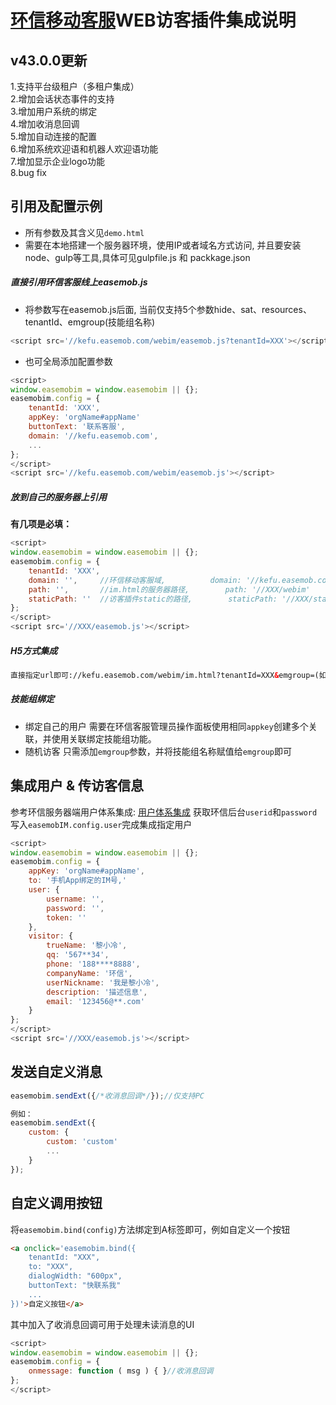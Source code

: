 [环信移动客服](http://kefu.easemob.com)WEB访客插件集成说明
==============================


v43.0.0更新
----------
1.支持平台级租户（多租户集成）<br>
2.增加会话状态事件的支持<br>
3.增加用户系统的绑定<br>
4.增加收消息回调<br>
5.增加自动连接的配置<br>
6.增加系统欢迎语和机器人欢迎语功能<br>
7.增加显示企业logo功能<br>
8.bug fix



## 引用及配置示例
* 所有参数及其含义见`demo.html`
* 需要在本地搭建一个服务器环境，使用IP或者域名方式访问, 并且要安装node、gulp等工具,具体可见gulpfile.js 和 packkage.json


##### 直接引用环信客服线上easemob.js

* 将参数写在easemob.js后面, 当前仅支持5个参数hide、sat、resources、tenantId、emgroup(技能组名称)
```javascript
<script src='//kefu.easemob.com/webim/easemob.js?tenantId=XXX'></script>
```

* 也可全局添加配置参数
```javascript
<script>
window.easemobim = window.easemobim || {};
easemobim.config = {
	tenantId: 'XXX',
	appKey: 'orgName#appName'
	buttonText: '联系客服',
	domain: '//kefu.easemob.com',
	...
};
</script>
<script src='//kefu.easemob.com/webim/easemob.js'></script>
```

##### 放到自己的服务器上引用

**有几项是必填：**
```javascript
<script>
window.easemobim = window.easemobim || {};
easemobim.config = {
	tenantId: 'XXX',
	domain: '',		//环信移动客服域,			domain: '//kefu.easemob.com', 
	path: '',		//im.html的服务器路径,		path: '//XXX/webim'
	staticPath: ''	//访客插件static的路径,		staticPath: '//XXX/static'
};
</script>
<script src='//XXX/easemob.js'></script>
```

##### H5方式集成
```html
直接指定url即可://kefu.easemob.com/webim/im.html?tenantId=XXX&emgroup=(如需指定技能组，这里填写技能组名称)
```

##### 技能组绑定
* 绑定自己的用户
需要在环信客服管理员操作面板使用相同`appkey`创建多个关联，并使用关联绑定技能组功能。
* 随机访客
只需添加`emgroup`参数，并将技能组名称赋值给`emgroup`即可



## 集成用户 & 传访客信息

参考环信服务器端用户体系集成: [用户体系集成](http://docs.easemob.com/doku.php?id=start:100serverintegration:20users)
获取环信后台`userid`和`password`写入`easemobIM.config.user`完成集成指定用户
```javascript
<script>
window.easemobim = window.easemobim || {};
easemobim.config = {
	appKey: 'orgName#appName',
	to: '手机App绑定的IM号,'
	user: {
		username: '',
		password: '',
		token: ''
	},
	visitor: {
		trueName: '黎小冷',
		qq: '567**34',
		phone: '188****8888',
		companyName: '环信',
		userNickname: '我是黎小冷',
		description: '描述信息',
		email: '123456@**.com'
	}
};
</script>
<script src='//XXX/easemob.js'></script>
```



## 发送自定义消息

```javascript
easemobim.sendExt({/*收消息回调*/});//仅支持PC

例如：
easemobim.sendExt({
	custom: {
		custom: 'custom'
		...
	}
});
```



## 自定义调用按钮

将`easemobim.bind(config)`方法绑定到A标签即可，例如自定义一个按钮
```html
<a onclick='easemobim.bind({
	tenantId: "XXX",
	to: "XXX",
	dialogWidth: "600px",
	buttonText: "快联系我"
	...
})'>自定义按钮</a>
```

其中加入了收消息回调可用于处理未读消息的UI
```javascript
<script>
window.easemobim = window.easemobim || {};
easemobim.config = {
	onmessage: function ( msg ) { }//收消息回调
};
</script>
```
